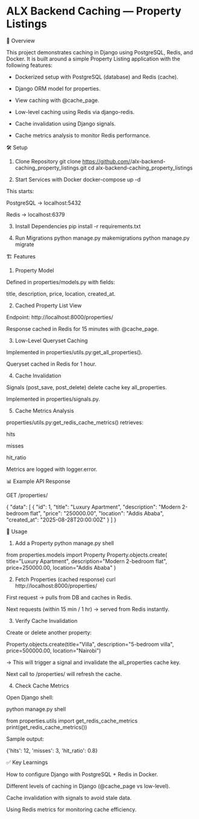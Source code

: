 # ALX Backend Caching — Property Listings
📌 Overview

This project demonstrates caching in Django using PostgreSQL, Redis, and Docker.
It is built around a simple Property Listing application with the following features:

- Dockerized setup with PostgreSQL (database) and Redis (cache).

- Django ORM model for properties.

- View caching with @cache_page.

- Low-level caching using Redis via django-redis.

- Cache invalidation using Django signals.

- Cache metrics analysis to monitor Redis performance.

🛠️ Setup
1. Clone Repository
git clone https://github.com/<your-username>/alx-backend-caching_property_listings.git
cd alx-backend-caching_property_listings

2. Start Services with Docker
docker-compose up -d


This starts:

PostgreSQL → localhost:5432

Redis → localhost:6379

3. Install Dependencies
pip install -r requirements.txt

4. Run Migrations
python manage.py makemigrations
python manage.py migrate

🏗️ Features
1. Property Model

Defined in properties/models.py with fields:

title, description, price, location, created_at.

2. Cached Property List View

Endpoint: http://localhost:8000/properties/

Response cached in Redis for 15 minutes with @cache_page.

3. Low-Level Queryset Caching

Implemented in properties/utils.py:get_all_properties().

Queryset cached in Redis for 1 hour.

4. Cache Invalidation

Signals (post_save, post_delete) delete cache key all_properties.

Implemented in properties/signals.py.

5. Cache Metrics Analysis

properties/utils.py:get_redis_cache_metrics() retrieves:

hits

misses

hit_ratio

Metrics are logged with logger.error.

📊 Example API Response

GET /properties/

{
  "data": [
    {
      "id": 1,
      "title": "Luxury Apartment",
      "description": "Modern 2-bedroom flat",
      "price": "250000.00",
      "location": "Addis Ababa",
      "created_at": "2025-08-28T20:00:00Z"
    }
  ]
}

🚀 Usage
1. Add a Property
python manage.py shell

from properties.models import Property
Property.objects.create(
    title="Luxury Apartment",
    description="Modern 2-bedroom flat",
    price=250000.00,
    location="Addis Ababa"
)

2. Fetch Properties (cached response)
curl http://localhost:8000/properties/


First request → pulls from DB and caches in Redis.

Next requests (within 15 min / 1 hr) → served from Redis instantly.

3. Verify Cache Invalidation

Create or delete another property:

Property.objects.create(title="Villa", description="5-bedroom villa", price=500000.00, location="Nairobi")


→ This will trigger a signal and invalidate the all_properties cache key.

Next call to /properties/ will refresh the cache.

4. Check Cache Metrics

Open Django shell:

python manage.py shell

from properties.utils import get_redis_cache_metrics
print(get_redis_cache_metrics())


Sample output:

{'hits': 12, 'misses': 3, 'hit_ratio': 0.8}

✅ Key Learnings

How to configure Django with PostgreSQL + Redis in Docker.

Different levels of caching in Django (@cache_page vs low-level).

Cache invalidation with signals to avoid stale data.

Using Redis metrics for monitoring cache efficiency.